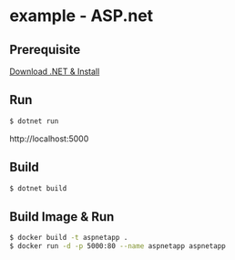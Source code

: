 # example - ASP.net
## Prerequisite

[Download .NET & Install](https://dotnet.microsoft.com/download)

## Run

```sh
$ dotnet run
```

http://localhost:5000

## Build

```sh
$ dotnet build
```

## Build Image & Run

```sh
$ docker build -t aspnetapp .
$ docker run -d -p 5000:80 --name aspnetapp aspnetapp
```

